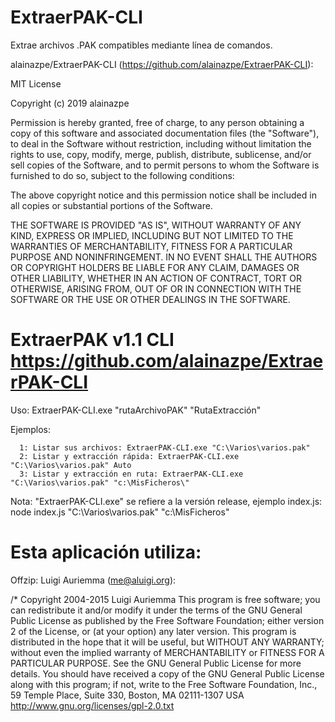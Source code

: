# ExtraerPAK-CLI
Extrae archivos .PAK compatibles mediante línea de comandos.

 alainazpe/ExtraerPAK-CLI (https://github.com/alainazpe/ExtraerPAK-CLI):

  MIT License

  Copyright (c) 2019 alainazpe

  Permission is hereby granted, free of charge, to any person obtaining a copy
  of this software and associated documentation files (the "Software"), to deal
  in the Software without restriction, including without limitation the rights
  to use, copy, modify, merge, publish, distribute, sublicense, and/or sell
  copies of the Software, and to permit persons to whom the Software is
  furnished to do so, subject to the following conditions:

  The above copyright notice and this permission notice shall be included in all
  copies or substantial portions of the Software.

  THE SOFTWARE IS PROVIDED "AS IS", WITHOUT WARRANTY OF ANY KIND, EXPRESS OR
  IMPLIED, INCLUDING BUT NOT LIMITED TO THE WARRANTIES OF MERCHANTABILITY,
  FITNESS FOR A PARTICULAR PURPOSE AND NONINFRINGEMENT. IN NO EVENT SHALL THE
  AUTHORS OR COPYRIGHT HOLDERS BE LIABLE FOR ANY CLAIM, DAMAGES OR OTHER
  LIABILITY, WHETHER IN AN ACTION OF CONTRACT, TORT OR OTHERWISE, ARISING FROM,
  OUT OF OR IN CONNECTION WITH THE SOFTWARE OR THE USE OR OTHER DEALINGS IN THE
  SOFTWARE.
  
# ExtraerPAK v1.1 CLI https://github.com/alainazpe/ExtraerPAK-CLI

   Uso: ExtraerPAK-CLI.exe "rutaArchivoPAK" "RutaExtracción"

   Ejemplos:

      1: Listar sus archivos: ExtraerPAK-CLI.exe "C:\Varios\varios.pak"
      2: Listar y extracción rápida: ExtraerPAK-CLI.exe "C:\Varios\varios.pak" Auto
      3: Listar y extracción en ruta: ExtraerPAK-CLI.exe "C:\Varios\varios.pak" "c:\MisFicheros\"
      
 Nota: "ExtraerPAK-CLI.exe" se refiere a la versión release, ejemplo index.js: 
 node index.js "C:\Varios\varios.pak" "c:\MisFicheros\"
      
# Esta aplicación utiliza:

Offzip: Luigi Auriemma (me@aluigi.org):

/* Copyright 2004-2015 Luigi Auriemma This program is free software; you can redistribute it and/or modify it under the terms of the GNU General Public License as published by the Free Software Foundation; either version 2 of the License, or (at your option) any later version. This program is distributed in the hope that it will be useful, but WITHOUT ANY WARRANTY; without even the implied warranty of MERCHANTABILITY or FITNESS FOR A PARTICULAR PURPOSE. See the GNU General Public License for more details. You should have received a copy of the GNU General Public License along with this program; if not, write to the Free Software Foundation, Inc., 59 Temple Place, Suite 330, Boston, MA 02111-1307 USA http://www.gnu.org/licenses/gpl-2.0.txt

